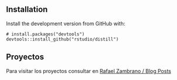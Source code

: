 
<!-- README.md is generated from README.Rmd. Please edit that file -->

## Installation

Install the development version from GitHub with:

    # install.packages("devtools")
    devtools::install_github("rstudio/distill")

## Proyectos

Para visitar los proyectos consultar en [Rafael Zambrano / Blog
Posts](https://rafael-zambrano-blog-ds.netlify.app/blog.html)
